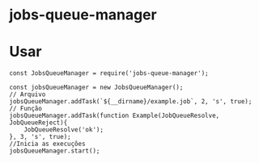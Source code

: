 # jobs-queue-manager

# Usar


    const JobsQueueManager = require('jobs-queue-manager');
    
    const jobsQueueManager = new JobsQueueManager();
    // Arquivo
    jobsQueueManager.addTask(`${__dirname}/example.job`, 2, 's', true);
    // Função 
    jobsQueueManager.addTask(function Example(JobQueueResolve, JobQueueReject){    
	    JobQueueResolve('ok');
	}, 3, 's', true);
	//Inicia as execuções
	jobsQueueManager.start();
